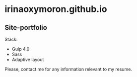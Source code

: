 # irinaoxymoron.github.io

## Site-portfolio

Stack:
* Gulp 4.0
* Sass
* Adaptive layout

Please, contact me for any information relevant to my resume.
